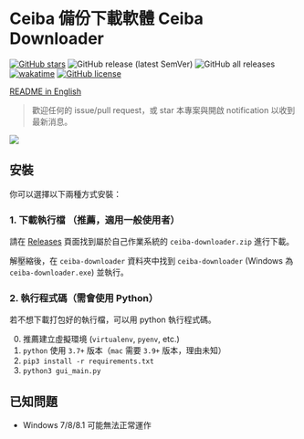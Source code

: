 # Ceiba 備份下載軟體 Ceiba Downloader 
[![GitHub stars](https://img.shields.io/github/stars/jameshwc/Ceiba-Downloader)](https://github.com/jameshwc/Ceiba-Downloader/stargazers) ![GitHub release (latest SemVer)](https://img.shields.io/github/v/release/jameshwc/Ceiba-Downloader?sort=semver) ![GitHub all releases](https://img.shields.io/github/downloads/jameshwc/Ceiba-Downloader/total) [![wakatime](https://wakatime.com/badge/user/2e96fba1-4706-4851-b24f-13b1d9f5e5e0/project/b4b2c09f-879d-4d9d-8815-90aa4c171ce0.svg)](https://wakatime.com/badge/user/2e96fba1-4706-4851-b24f-13b1d9f5e5e0/project/b4b2c09f-879d-4d9d-8815-90aa4c171ce0) [![GitHub license](https://img.shields.io/github/license/jameshwc/Ceiba-Downloader)](https://github.com/jameshwc/Ceiba-Downloader/blob/master/LICENSE) 

[README in English](https://github.com/jameshwc/Ceiba-Downloader/blob/master/README-en.md)

> 歡迎任何的 issue/pull request，或 star 本專案與開啟 notification 以收到最新消息。

![](https://i.imgur.com/z7bqTNs.gif)

## 安裝

你可以選擇以下兩種方式安裝：

### 1. 下載執行檔 （推薦，適用一般使用者）

請在 [Releases](https://github.com/jameshwc/Ceiba-Downloader/releases/latest) 頁面找到屬於自己作業系統的 `ceiba-downloader.zip` 進行下載。

解壓縮後，在 `ceiba-downloader` 資料夾中找到 `ceiba-downloader` (Windows 為 `ceiba-downloader.exe`) 並執行。

### 2. 執行程式碼（需會使用 Python）

若不想下載打包好的執行檔，可以用 python 執行程式碼。

0. 推薦建立虛擬環境 (`virtualenv`, `pyenv`, etc.)
1. `python` 使用 `3.7+` 版本（`mac` 需要 `3.9+` 版本，理由未知）
2. `pip3 install -r requirements.txt`
3. `python3 gui_main.py`

## 已知問題

- Windows 7/8/8.1 可能無法正常運作